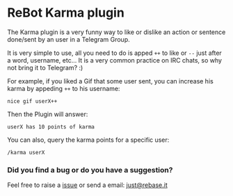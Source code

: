 # ReBot Karma plugin

The Karma plugin is a very funny way to like or dislike an action or sentence done/sent by an user in a Telegram Group.

It is very simple to use, all you need to do is apped `++` to like or `--` just after a word, username, etc...
It is a very common practice on IRC chats, so why not bring it to Telegram? :)

For example, if you liked a Gif that some user sent, you can increase his karma by appeding `++` to his username:

```
nice gif userX++
```

Then the Plugin will answer:

```
userX has 10 points of karma
```

You can also, query the karma points for a specific user:

```
/karma userX
```



### Did you find a bug or do you have a suggestion?
Feel free to raise a [issue](https://github.com/rebase-it/rebot/issues/new) or send a email: just@rebase.it